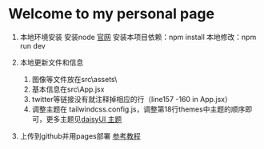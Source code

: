 # Welcome to my personal page

1. 本地环境安装
    安装node [官网](https://nodejs.org/en)
    安装本项目依赖：npm install
    本地修改：npm run dev
    
2. 本地更新文件和信息
    1. 图像等文件放在src\assets\
    2. 基本信息在src\App.jsx
    3. twitter等链接没有就注释掉相应的行（line157 -160 in App.jsx）
    4. 调整主题在 tailwindcss.config.js，调整第18行themes中主题的顺序即可，更多主题见[daisyUI 主题](https://daisyui.com/docs/themes/?lang=zh_cn)

3. 上传到github并用pages部署
    [参考教程](https://www.geeksforgeeks.org/deployment-of-react-application-using-github-pages/)